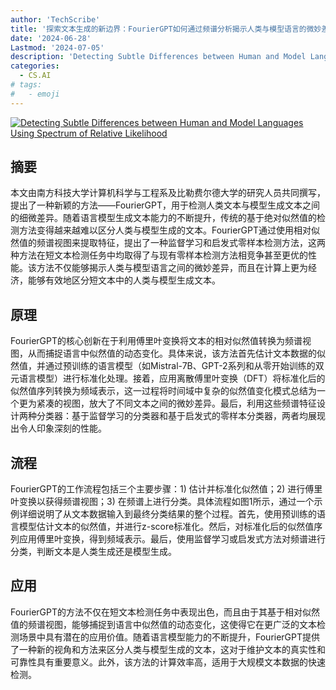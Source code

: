 ```yaml
---
author: 'TechScribe'
title: '探索文本生成的新边界：FourierGPT如何通过频谱分析揭示人类与模型语言的微妙差异'
date: '2024-06-28'
Lastmod: '2024-07-05'
description: 'Detecting Subtle Differences between Human and Model Languages Using Spectrum of Relative Likelihood'
categories:
  - CS.AI
# tags:
#   - emoji
---
```


[![Detecting Subtle Differences between Human and Model Languages Using Spectrum of Relative Likelihood](https://arxiv-research-1301205113.cos.ap-guangzhou.myqcloud.com/images/2406.19874v1.pdf_0.jpg)](https://arxiv.org/abs/2406.19874v1)

## 摘要

本文由南方科技大学计算机科学与工程系及比勒费尔德大学的研究人员共同撰写，提出了一种新颖的方法——FourierGPT，用于检测人类文本与模型生成文本之间的细微差异。随着语言模型生成文本能力的不断提升，传统的基于绝对似然值的检测方法变得越来越难以区分人类与模型生成的文本。FourierGPT通过使用相对似然值的频谱视图来提取特征，提出了一种监督学习和启发式零样本检测方法，这两种方法在短文本检测任务中均取得了与现有零样本检测方法相竞争甚至更优的性能。该方法不仅能够揭示人类与模型语言之间的微妙差异，而且在计算上更为经济，能够有效地区分短文本中的人类与模型生成文本。<!--more-->

## 原理

FourierGPT的核心创新在于利用傅里叶变换将文本的相对似然值转换为频谱视图，从而捕捉语言中似然值的动态变化。具体来说，该方法首先估计文本数据的似然值，并通过预训练的语言模型（如Mistral-7B、GPT-2系列和从零开始训练的双元语言模型）进行标准化处理。接着，应用离散傅里叶变换（DFT）将标准化后的似然值序列转换为频域表示，这一过程将时间域中复杂的似然值变化模式总结为一个更为紧凑的视图，放大了不同文本之间的微妙差异。最后，利用这些频谱特征设计两种分类器：基于监督学习的分类器和基于启发式的零样本分类器，两者均展现出令人印象深刻的性能。

## 流程

FourierGPT的工作流程包括三个主要步骤：1) 估计并标准化似然值；2) 进行傅里叶变换以获得频谱视图；3) 在频谱上进行分类。具体流程如图1所示，通过一个示例详细说明了从文本数据输入到最终分类结果的整个过程。首先，使用预训练的语言模型估计文本的似然值，并进行z-score标准化。然后，对标准化后的似然值序列应用傅里叶变换，得到频域表示。最后，使用监督学习或启发式方法对频谱进行分类，判断文本是人类生成还是模型生成。

## 应用

FourierGPT的方法不仅在短文本检测任务中表现出色，而且由于其基于相对似然值的频谱视图，能够捕捉到语言中似然值的动态变化，这使得它在更广泛的文本检测场景中具有潜在的应用价值。随着语言模型能力的不断提升，FourierGPT提供了一种新的视角和方法来区分人类与模型生成的文本，这对于维护文本的真实性和可靠性具有重要意义。此外，该方法的计算效率高，适用于大规模文本数据的快速检测。